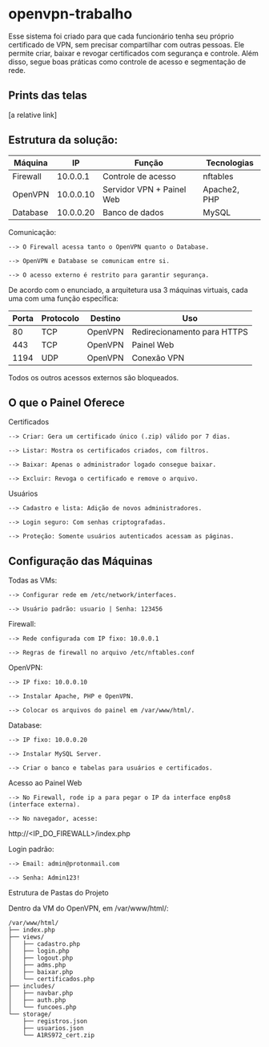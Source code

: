 # openvpn-trabalho

Esse sistema foi criado para que cada funcionário tenha seu próprio certificado de VPN, sem precisar compartilhar com outras pessoas. Ele permite criar, baixar e revogar certificados com segurança e controle. Além disso, segue boas práticas como controle de acesso e segmentação de rede.

## Prints das telas

[a relative link] 

## Estrutura da solução:

| Máquina  | IP        | Função                    | Tecnologias  |
| -------- | --------- | ------------------------- | ------------ |
| Firewall | 10.0.0.1  | Controle de acesso        | nftables     |
| OpenVPN  | 10.0.0.10 | Servidor VPN + Painel Web | Apache2, PHP |
| Database | 10.0.0.20 | Banco de dados            | MySQL        |

Comunicação:

    --> O Firewall acessa tanto o OpenVPN quanto o Database.
    
    --> OpenVPN e Database se comunicam entre si.
    
    --> O acesso externo é restrito para garantir segurança.

De acordo com o enunciado, a arquitetura usa 3 máquinas virtuais, cada uma com uma função específica:

| Porta | Protocolo | Destino | Uso                             |
| ----- | --------- | ------- | ------------------------------- |
| 80    | TCP       | OpenVPN | Redirecionamento para HTTPS     |
| 443   | TCP       | OpenVPN | Painel Web                      |
| 1194  | UDP       | OpenVPN | Conexão VPN                     |

Todos os outros acessos externos são bloqueados.

## O que o Painel Oferece
Certificados

    --> Criar: Gera um certificado único (.zip) válido por 7 dias.

    --> Listar: Mostra os certificados criados, com filtros.

    --> Baixar: Apenas o administrador logado consegue baixar.

    --> Excluir: Revoga o certificado e remove o arquivo.

Usuários

    --> Cadastro e lista: Adição de novos administradores.

    --> Login seguro: Com senhas criptografadas.

    --> Proteção: Somente usuários autenticados acessam as páginas.

## Configuração das Máquinas

Todas as VMs:

    --> Configurar rede em /etc/network/interfaces.

    --> Usuário padrão: usuario | Senha: 123456

Firewall:

    --> Rede configurada com IP fixo: 10.0.0.1

    --> Regras de firewall no arquivo /etc/nftables.conf

OpenVPN:

    --> IP fixo: 10.0.0.10

    --> Instalar Apache, PHP e OpenVPN.

    --> Colocar os arquivos do painel em /var/www/html/.

Database:

    --> IP fixo: 10.0.0.20

    --> Instalar MySQL Server.

    --> Criar o banco e tabelas para usuários e certificados.

Acesso ao Painel Web

    --> No Firewall, rode ip a para pegar o IP da interface enp0s8 (interface externa).

    --> No navegador, acesse:

http://<IP_DO_FIREWALL>/index.php

Login padrão:

    --> Email: admin@protonmail.com

    --> Senha: Admin123!

Estrutura de Pastas do Projeto

Dentro da VM do OpenVPN, em /var/www/html/:

```
/var/www/html/
├── index.php                 
├── views/                    
│   ├── cadastro.php          
│   ├── login.php             
│   ├── logout.php            
│   ├── adms.php              
│   ├── baixar.php            
│   └── certificados.php      
├── includes/                               
│   ├── navbar.php            
│   ├── auth.php              
│   └── funcoes.php           
└── storage/                  
    ├── registros.json        
    ├── usuarios.json        
    └── A1RS972_cert.zip   
```
